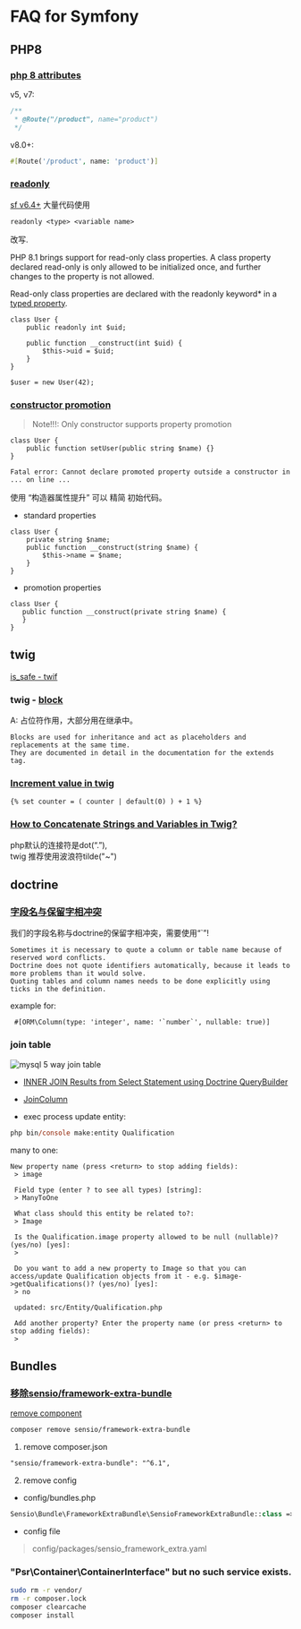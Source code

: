 FAQ for Symfony
===


## PHP8

### [php 8 attributes](https://symfony.com/blog/new-in-symfony-5-2-php-8-attributes)
v5, v7:
```php
/**
 * @Route("/product", name="product")
 */
```
v8.0+:
```php
#[Route('/product', name: 'product')]
```

### [readonly](https://php.watch/versions/8.1/readonly)
[sf v6.4+](https://github.com/symfony/symfony/compare/v6.3.6...v6.4.0-BETA1) 大量代码使用
```
readonly <type> <variable name>
```
改写.

PHP 8.1 brings support for read-only class properties. 
A class property declared read-only is only allowed to be initialized once, 
and further changes to the property is not allowed.

Read-only class properties are declared with the readonly keyword* in a [typed property](https://php.watch/versions/7.4/typed-properties).
```
class User {
    public readonly int $uid;

    public function __construct(int $uid) {
        $this->uid = $uid;
    }
}

$user = new User(42);
```

### [constructor promotion](https://php.watch/versions/8.0/constructor-property-promotion)
> Note!!!: Only constructor supports property promotion
```
class User {
    public function setUser(public string $name) {}
}
```
```
Fatal error: Cannot declare promoted property outside a constructor in ... on line ...
```

使用 “构造器属性提升” 可以 精简 初始代码。
- standard properties
```
class User {
    private string $name;
    public function __construct(string $name) {
        $this->name = $name;
    }
}
```
- promotion properties
```
class User {
   public function __construct(private string $name) {
   }
}
```


## twig
[is_safe - twif](https://ourcodeworld.com/articles/read/1416/how-to-prevent-a-custom-twig-function-from-escaping-the-output-in-symfony-5)
### twig - [block](https://twig.symfony.com/doc/3.x/tags/block.html)
A: 占位符作用，大部分用在继承中。
```
Blocks are used for inheritance and act as placeholders and replacements at the same time. 
They are documented in detail in the documentation for the extends tag.
```

### [Increment value in twig](https://stackoverflow.com/a/48462161)
```
{% set counter = ( counter | default(0) ) + 1 %}
```

### [How to Concatenate Strings and Variables in Twig?](https://www.designcise.com/web/tutorial/how-to-concatenate-strings-and-variables-in-twig)
php默认的连接符是dot(“.”),    
twig 推荐使用波浪符tilde("~")


## doctrine

### [字段名与保留字相冲突](https://www.doctrine-project.org/projects/doctrine-orm/en/2.11/reference/basic-mapping.html#quoting-reserved-words)
我们的字段名称与doctrine的保留字相冲突，需要使用“`”!
```
Sometimes it is necessary to quote a column or table name because of reserved word conflicts. 
Doctrine does not quote identifiers automatically, because it leads to more problems than it would solve. 
Quoting tables and column names needs to be done explicitly using ticks in the definition.
```
example for:
```
 #[ORM\Column(type: 'integer', name: '`number`', nullable: true)]
```

### join table
![mysql 5 way join table](https://i.stack.imgur.com/VQ5XP.png)

- [INNER JOIN Results from Select Statement using Doctrine QueryBuilder](https://stackoverflow.com/questions/27007090/inner-join-results-from-select-statement-using-doctrine-querybuilder)

- [JoinColumn](https://www.doctrine-project.org/projects/doctrine-orm/en/2.11/reference/attributes-reference.html#attrref_joincolumn)

- exec process
update entity:
```ps
php bin/console make:entity Qualification
```

many to one:
```
New property name (press <return> to stop adding fields):
 > image

 Field type (enter ? to see all types) [string]:
 > ManyToOne

 What class should this entity be related to?:
 > Image

 Is the Qualification.image property allowed to be null (nullable)? (yes/no) [yes]:
 >

 Do you want to add a new property to Image so that you can access/update Qualification objects from it - e.g. $image->getQualifications()? (yes/no) [yes]:
 > no

 updated: src/Entity/Qualification.php

 Add another property? Enter the property name (or press <return> to stop adding fields):
 >

```

## Bundles

### [移除sensio/framework-extra-bundle](https://symfony.com/blog/new-in-symfony-6-2-built-in-cache-security-template-and-doctrine-attributes)
[remove component](https://stackoverflow.com/questions/74685374/package-sensio-framework-extra-bundle-is-abandoned)
```bash
composer remove sensio/framework-extra-bundle
```

1) remove composer.json
```xml
"sensio/framework-extra-bundle": "^6.1",
```

2) remove config
- config/bundles.php
```php
Sensio\Bundle\FrameworkExtraBundle\SensioFrameworkExtraBundle::class => ['all' => true],
```
- config file
> config/packages/sensio_framework_extra.yaml


### "Psr\Container\ContainerInterface" but no such service exists.
```bash
sudo rm -r vendor/
rm -r composer.lock
composer clearcache
composer install
```
